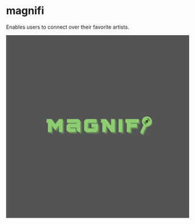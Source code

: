 # magnifi
Enables users to connect over their favorite artists.

![logo](./assets/images/magnifi.png)
